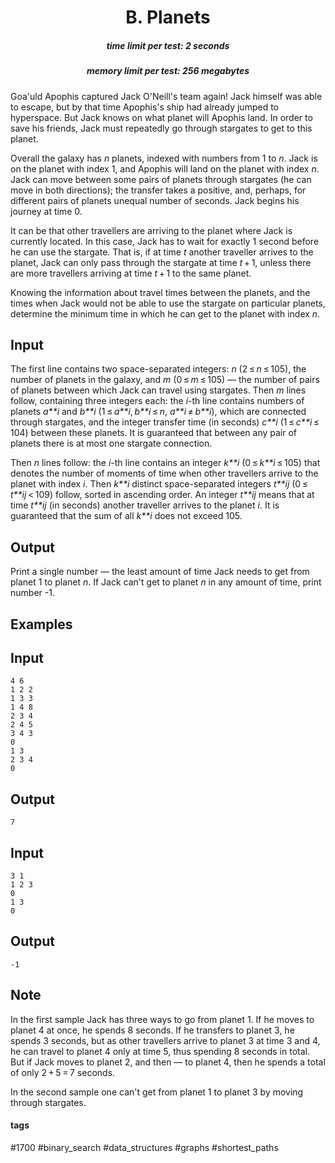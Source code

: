 <h1 style='text-align: center;'> B. Planets</h1>

<h5 style='text-align: center;'>time limit per test: 2 seconds</h5>
<h5 style='text-align: center;'>memory limit per test: 256 megabytes</h5>

Goa'uld Apophis captured Jack O'Neill's team again! Jack himself was able to escape, but by that time Apophis's ship had already jumped to hyperspace. But Jack knows on what planet will Apophis land. In order to save his friends, Jack must repeatedly go through stargates to get to this planet.

Overall the galaxy has *n* planets, indexed with numbers from 1 to *n*. Jack is on the planet with index 1, and Apophis will land on the planet with index *n*. Jack can move between some pairs of planets through stargates (he can move in both directions); the transfer takes a positive, and, perhaps, for different pairs of planets unequal number of seconds. Jack begins his journey at time 0.

It can be that other travellers are arriving to the planet where Jack is currently located. In this case, Jack has to wait for exactly 1 second before he can use the stargate. That is, if at time *t* another traveller arrives to the planet, Jack can only pass through the stargate at time *t* + 1, unless there are more travellers arriving at time *t* + 1 to the same planet.

Knowing the information about travel times between the planets, and the times when Jack would not be able to use the stargate on particular planets, determine the minimum time in which he can get to the planet with index *n*.

## Input

The first line contains two space-separated integers: *n* (2 ≤ *n* ≤ 105), the number of planets in the galaxy, and *m* (0 ≤ *m* ≤ 105) — the number of pairs of planets between which Jack can travel using stargates. Then *m* lines follow, containing three integers each: the *i*-th line contains numbers of planets *a**i* and *b**i* (1 ≤ *a**i*, *b**i* ≤ *n*, *a**i* ≠ *b**i*), which are connected through stargates, and the integer transfer time (in seconds) *c**i* (1 ≤ *c**i* ≤ 104) between these planets. It is guaranteed that between any pair of planets there is at most one stargate connection.

Then *n* lines follow: the *i*-th line contains an integer *k**i* (0 ≤ *k**i* ≤ 105) that denotes the number of moments of time when other travellers arrive to the planet with index *i*. Then *k**i* distinct space-separated integers *t**ij* (0 ≤ *t**ij* < 109) follow, sorted in ascending order. An integer *t**ij* means that at time *t**ij* (in seconds) another traveller arrives to the planet *i*. It is guaranteed that the sum of all *k**i* does not exceed 105.

## Output

Print a single number — the least amount of time Jack needs to get from planet 1 to planet *n*. If Jack can't get to planet *n* in any amount of time, print number -1.

## Examples

## Input


```
4 6  
1 2 2  
1 3 3  
1 4 8  
2 3 4  
2 4 5  
3 4 3  
0  
1 3  
2 3 4  
0  

```
## Output


```
7  

```
## Input


```
3 1  
1 2 3  
0  
1 3  
0  

```
## Output


```
-1  

```
## Note

In the first sample Jack has three ways to go from planet 1. If he moves to planet 4 at once, he spends 8 seconds. If he transfers to planet 3, he spends 3 seconds, but as other travellers arrive to planet 3 at time 3 and 4, he can travel to planet 4 only at time 5, thus spending 8 seconds in total. But if Jack moves to planet 2, and then — to planet 4, then he spends a total of only 2 + 5 = 7 seconds.

In the second sample one can't get from planet 1 to planet 3 by moving through stargates.



#### tags 

#1700 #binary_search #data_structures #graphs #shortest_paths 